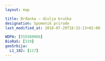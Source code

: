 ```yaml
---
layout: map

title: Brđanka – divlja kruška
designation: Spomenik prirode
last_modified_at: 2018-07-29T18:32:13+02:00

WDPA: [555589066]
BioRaS: [319]
geoSrbija:
  L1_182: [117]
---
```

